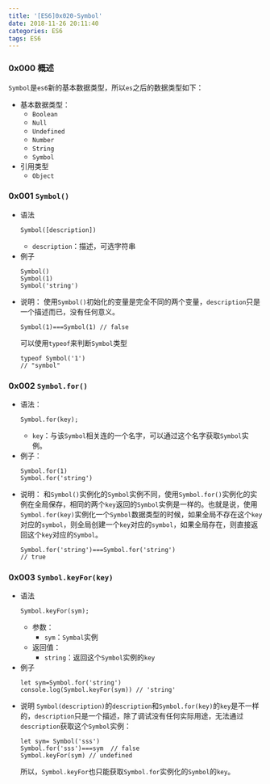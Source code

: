 ```yaml
---
title: '[ES6]0x020-Symbol'
date: 2018-11-26 20:11:40
categories: ES6
tags: ES6
---
```

### 0x000 概述
`Symbol`是`es6`新的基本数据类型，所以`es`之后的数据类型如下：
- 基本数据类型：
    - `Boolean`
    - `Null`
    - `Undefined`
    - `Number`
    - `String`
    - `Symbol`
- 引用类型
    - `Object`
### 0x001 `Symbol()`
- 语法
    ```
    Symbol([description])
    ```
    - `description`：描述，可选字符串
- 例子
    ```
    Symbol()
    Symbol(1)
    Symbol('string')
    ```
- 说明：
    使用`Symbol()`初始化的变量是完全不同的两个变量，`description`只是一个描述而已，没有任何意义。
    ```
    Symbol(1)===Symbol(1) // false
    ```
    可以使用`typeof`来判断`Symbol`类型
    ```
    typeof Symbol('1')
    // "symbol"
    ```
    
### 0x002 `Symbol.for()`
- 语法：
    ```
    Symbol.for(key);
    ```
    - `key`：与该`Symbol`相关连的一个名字，可以通过这个名字获取`Symbol`实例。
- 例子：
    ```
    Symbol.for(1)
    Symbol.for('string')
    ```
- 说明：
    和`Symbol()`实例化的`Symbol`实例不同，使用`Symbol.for()`实例化的实例在全局保存，相同的两个`key`返回的`Symbol`实例是一样的。也就是说，使用`Symbol.for(key)`实例化一个`Symbol`数据类型的时候，如果全局不存在这个`key`对应的`symbol`，则全局创建一个`key`对应的`symbol`，如果全局存在，则直接返回这个`key`对应的`Symbol`。
    ```
    Symbol.for('string')===Symbol.for('string')
    // true
    ```

### 0x003 `Symbol.keyFor(key)`
- 语法
    ```
    Symbol.keyFor(sym);
    ```
    - 参数：
        - `sym`：`Symbal`实例
    - 返回值：
        - `string`：返回这个`Symbol`实例的`key`
- 例子
    ```
    let sym=Symbol.for('string')
    console.log(Symbol.keyFor(sym)) // 'string'
    ```
- 说明
    `Symbol(description)`的`description`和`Symbol.for(key)`的`key`是不一样的，`description`只是一个描述，除了调试没有任何实际用途，无法通过`description`获取这个`Symbol`实例：
    ```
    let sym= Symbol('sss')
    Symbol.for('sss')===sym  // false
    Symbol.keyFor(sym) // undefined 
    ```
    所以，`Symbol.keyFor`也只能获取`Symbol.for`实例化的`Symbol`的`key`。
    
    
    